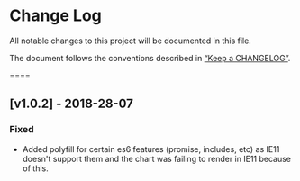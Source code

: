 # Change Log

All notable changes to this project will be documented in this file.

The document follows the conventions described in [“Keep a CHANGELOG”](http://keepachangelog.com).

====


## [v1.0.2] - 2018-28-07

### Fixed
- Added polyfill for certain es6 features (promise, includes, etc) as IE11 doesn't support them and the chart was failing to render in IE11 because of this.
